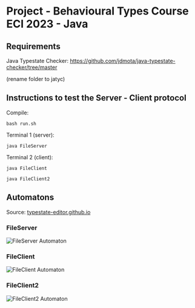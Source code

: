 # Project - Behavioural Types Course ECI 2023 - Java

## Requirements
Java Typestate Checker: https://github.com/jdmota/java-typestate-checker/tree/master

(rename folder to jatyc)

## Instructions to test the Server - Client protocol

Compile:
```
bash run.sh
```

Terminal 1 (server):
```
java FileServer
```

Terminal 2 (client):
```
java FileClient
```
```
java FileClient2
```


## Automatons
Source: [typestate-editor.github.io](typestate-editor.github.io)

### FileServer
![FileServer Automaton](https://github.com/mybelgo/behavioural-types-eci-2023/assets/56487494/07483114-f8c3-4dbd-aa7d-9a5a3c3d2e5e)

### FileClient
![FileClient Automaton](https://github.com/mybelgo/behavioural-types-eci-2023/assets/56487494/8c947244-64d7-4a6b-b0e4-15bf0b200af8)

### FileClient2
![FileClient2 Automaton](https://github.com/mybelgo/behavioural-types-eci-2023/assets/56487494/7d5ed432-fd7a-4afd-ad2e-1d292a4cee52)
